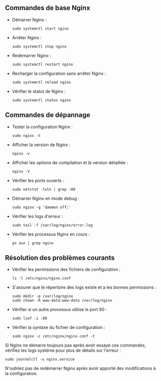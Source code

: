 ## Commandes de base Nginx

- Démarrer Nginx :
  ```
  sudo systemctl start nginx
  ```

- Arrêter Nginx :
  ```
  sudo systemctl stop nginx
  ```

- Redémarrer Nginx :
  ```
  sudo systemctl restart nginx
  ```

- Recharger la configuration sans arrêter Nginx :
  ```
  sudo systemctl reload nginx
  ```

- Vérifier le statut de Nginx :
  ```
  sudo systemctl status nginx
  ```

## Commandes de dépannage

- Tester la configuration Nginx :
  ```
  sudo nginx -t
  ```

- Afficher la version de Nginx :
  ```
  nginx -v
  ```

- Afficher les options de compilation et la version détaillée :
  ```
  nginx -V
  ```

- Vérifier les ports ouverts :
  ```
  sudo netstat -tuln | grep :80
  ```

- Démarrer Nginx en mode debug :
  ```
  sudo nginx -g 'daemon off;'
  ```

- Vérifier les logs d'erreur :
  ```
  sudo tail -f /var/log/nginx/error.log
  ```

- Vérifier les processus Nginx en cours :
  ```
  ps aux | grep nginx
  ```

## Résolution des problèmes courants

- Vérifier les permissions des fichiers de configuration :
  ```
  ls -l /etc/nginx/nginx.conf
  ```

- S'assurer que le répertoire des logs existe et a les bonnes permissions :
  ```
  sudo mkdir -p /var/log/nginx
  sudo chown -R www-data:www-data /var/log/nginx
  ```

- Vérifier si un autre processus utilise le port 80 :
  ```
  sudo lsof -i :80
  ```

- Vérifier la syntaxe du fichier de configuration :
  ```
  sudo nginx -c /etc/nginx/nginx.conf -t
  ```

Si Nginx ne démarre toujours pas après avoir essayé ces commandes, vérifiez les logs système pour plus de détails sur l'erreur :

```
sudo journalctl -u nginx.service
```

N'oubliez pas de redémarrer Nginx après avoir apporté des modifications à la configuration.

